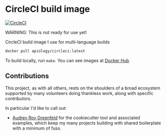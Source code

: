 # CircleCI build image

[![CircleCI](https://circleci.com/gh/apiology/docker-circleci.svg?style=svg)](https://circleci.com/gh/apiology/docker-circleci)

WARNING: This is not ready for use yet!

CircleCI build image I use for multi-language builds

```sh
docker pull apiology/circleci:latest
```

To build locally, run `make`.  You can see images at
[Docker Hub](https://hub.docker.com/repository/docker/apiology/circleci)

## Contributions

This project, as with all others, rests on the shoulders of a broad
ecosystem supported by many volunteers doing thankless work, along
with specific contributors.

In particular I'd like to call out:

* [Audrey Roy Greenfeld](https://github.com/audreyfeldroy) for the
  cookiecutter tool and associated examples, which keep my many
  projects building with shared boilerplate with a minimum of fuss.
